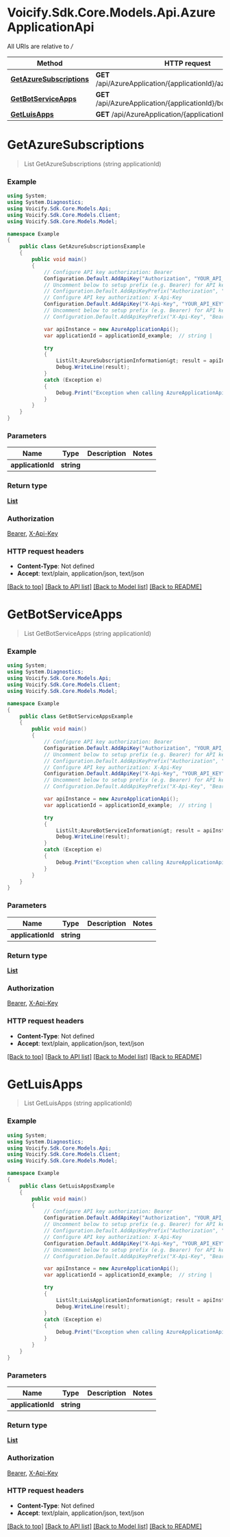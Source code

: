 # Voicify.Sdk.Core.Models.Api.AzureApplicationApi

All URIs are relative to */*

Method | HTTP request | Description
------------- | ------------- | -------------
[**GetAzureSubscriptions**](AzureApplicationApi.md#getazuresubscriptions) | **GET** /api/AzureApplication/{applicationId}/azureSubscriptions | 
[**GetBotServiceApps**](AzureApplicationApi.md#getbotserviceapps) | **GET** /api/AzureApplication/{applicationId}/botServiceApps | 
[**GetLuisApps**](AzureApplicationApi.md#getluisapps) | **GET** /api/AzureApplication/{applicationId}/luisApps | 

<a name="getazuresubscriptions"></a>
# **GetAzureSubscriptions**
> List<AzureSubscriptionInformation> GetAzureSubscriptions (string applicationId)



### Example
```csharp
using System;
using System.Diagnostics;
using Voicify.Sdk.Core.Models.Api;
using Voicify.Sdk.Core.Models.Client;
using Voicify.Sdk.Core.Models.Model;

namespace Example
{
    public class GetAzureSubscriptionsExample
    {
        public void main()
        {
            // Configure API key authorization: Bearer
            Configuration.Default.AddApiKey("Authorization", "YOUR_API_KEY");
            // Uncomment below to setup prefix (e.g. Bearer) for API key, if needed
            // Configuration.Default.AddApiKeyPrefix("Authorization", "Bearer");
            // Configure API key authorization: X-Api-Key
            Configuration.Default.AddApiKey("X-Api-Key", "YOUR_API_KEY");
            // Uncomment below to setup prefix (e.g. Bearer) for API key, if needed
            // Configuration.Default.AddApiKeyPrefix("X-Api-Key", "Bearer");

            var apiInstance = new AzureApplicationApi();
            var applicationId = applicationId_example;  // string | 

            try
            {
                List&lt;AzureSubscriptionInformation&gt; result = apiInstance.GetAzureSubscriptions(applicationId);
                Debug.WriteLine(result);
            }
            catch (Exception e)
            {
                Debug.Print("Exception when calling AzureApplicationApi.GetAzureSubscriptions: " + e.Message );
            }
        }
    }
}
```

### Parameters

Name | Type | Description  | Notes
------------- | ------------- | ------------- | -------------
 **applicationId** | **string**|  | 

### Return type

[**List<AzureSubscriptionInformation>**](AzureSubscriptionInformation.md)

### Authorization

[Bearer](../README.md#Bearer), [X-Api-Key](../README.md#X-Api-Key)

### HTTP request headers

 - **Content-Type**: Not defined
 - **Accept**: text/plain, application/json, text/json

[[Back to top]](#) [[Back to API list]](../README.md#documentation-for-api-endpoints) [[Back to Model list]](../README.md#documentation-for-models) [[Back to README]](../README.md)
<a name="getbotserviceapps"></a>
# **GetBotServiceApps**
> List<AzureBotServiceInformation> GetBotServiceApps (string applicationId)



### Example
```csharp
using System;
using System.Diagnostics;
using Voicify.Sdk.Core.Models.Api;
using Voicify.Sdk.Core.Models.Client;
using Voicify.Sdk.Core.Models.Model;

namespace Example
{
    public class GetBotServiceAppsExample
    {
        public void main()
        {
            // Configure API key authorization: Bearer
            Configuration.Default.AddApiKey("Authorization", "YOUR_API_KEY");
            // Uncomment below to setup prefix (e.g. Bearer) for API key, if needed
            // Configuration.Default.AddApiKeyPrefix("Authorization", "Bearer");
            // Configure API key authorization: X-Api-Key
            Configuration.Default.AddApiKey("X-Api-Key", "YOUR_API_KEY");
            // Uncomment below to setup prefix (e.g. Bearer) for API key, if needed
            // Configuration.Default.AddApiKeyPrefix("X-Api-Key", "Bearer");

            var apiInstance = new AzureApplicationApi();
            var applicationId = applicationId_example;  // string | 

            try
            {
                List&lt;AzureBotServiceInformation&gt; result = apiInstance.GetBotServiceApps(applicationId);
                Debug.WriteLine(result);
            }
            catch (Exception e)
            {
                Debug.Print("Exception when calling AzureApplicationApi.GetBotServiceApps: " + e.Message );
            }
        }
    }
}
```

### Parameters

Name | Type | Description  | Notes
------------- | ------------- | ------------- | -------------
 **applicationId** | **string**|  | 

### Return type

[**List<AzureBotServiceInformation>**](AzureBotServiceInformation.md)

### Authorization

[Bearer](../README.md#Bearer), [X-Api-Key](../README.md#X-Api-Key)

### HTTP request headers

 - **Content-Type**: Not defined
 - **Accept**: text/plain, application/json, text/json

[[Back to top]](#) [[Back to API list]](../README.md#documentation-for-api-endpoints) [[Back to Model list]](../README.md#documentation-for-models) [[Back to README]](../README.md)
<a name="getluisapps"></a>
# **GetLuisApps**
> List<LuisApplicationInformation> GetLuisApps (string applicationId)



### Example
```csharp
using System;
using System.Diagnostics;
using Voicify.Sdk.Core.Models.Api;
using Voicify.Sdk.Core.Models.Client;
using Voicify.Sdk.Core.Models.Model;

namespace Example
{
    public class GetLuisAppsExample
    {
        public void main()
        {
            // Configure API key authorization: Bearer
            Configuration.Default.AddApiKey("Authorization", "YOUR_API_KEY");
            // Uncomment below to setup prefix (e.g. Bearer) for API key, if needed
            // Configuration.Default.AddApiKeyPrefix("Authorization", "Bearer");
            // Configure API key authorization: X-Api-Key
            Configuration.Default.AddApiKey("X-Api-Key", "YOUR_API_KEY");
            // Uncomment below to setup prefix (e.g. Bearer) for API key, if needed
            // Configuration.Default.AddApiKeyPrefix("X-Api-Key", "Bearer");

            var apiInstance = new AzureApplicationApi();
            var applicationId = applicationId_example;  // string | 

            try
            {
                List&lt;LuisApplicationInformation&gt; result = apiInstance.GetLuisApps(applicationId);
                Debug.WriteLine(result);
            }
            catch (Exception e)
            {
                Debug.Print("Exception when calling AzureApplicationApi.GetLuisApps: " + e.Message );
            }
        }
    }
}
```

### Parameters

Name | Type | Description  | Notes
------------- | ------------- | ------------- | -------------
 **applicationId** | **string**|  | 

### Return type

[**List<LuisApplicationInformation>**](LuisApplicationInformation.md)

### Authorization

[Bearer](../README.md#Bearer), [X-Api-Key](../README.md#X-Api-Key)

### HTTP request headers

 - **Content-Type**: Not defined
 - **Accept**: text/plain, application/json, text/json

[[Back to top]](#) [[Back to API list]](../README.md#documentation-for-api-endpoints) [[Back to Model list]](../README.md#documentation-for-models) [[Back to README]](../README.md)
